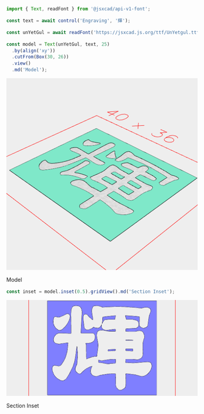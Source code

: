 ```JavaScript
import { Text, readFont } from '@jsxcad/api-v1-font';
```

```JavaScript
const text = await control('Engraving', '輝');
```

```JavaScript
const unYetGul = await readFont('https://jsxcad.js.org/ttf/UnYetgul.ttf');
```

```JavaScript
const model = Text(unYetGul, text, 25)
  .by(align('xy'))
  .cutFrom(Box(30, 26))
  .view()
  .md('Model');
```

![Image](engrave.md.0.png)

Model

```JavaScript
const inset = model.inset(0.5).gridView().md('Section Inset');
```

![Image](engrave.md.1.png)

Section Inset
